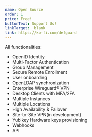 ```yaml
---
name: Open Source
order: 1
price: Free!
buttonText: Support Us!
linkTarget: _blank
link: https://ko-fi.com/defguard
---
```


All functionalities:

- OpenID Identity
- Multi-Factor Authentication
- Group Management
- Secure Remote Enrollment
- User onboarding
- OpenLDAP synchronization
- Enterprise Wireguard® VPN
- Desktop Clients with MFA/2FA
- Multiple Instances
- Multiple Locations
- High Availability & Failover
- Site-to-Site VPN(in development)
- Yubikey Hardware keys provisioning
- Webhooks
- API
